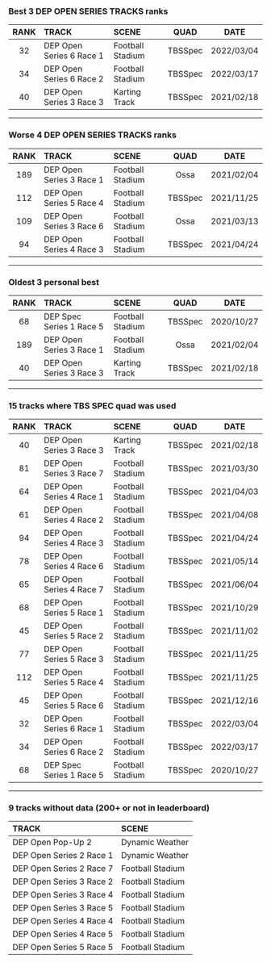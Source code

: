 ### Best 3 DEP OPEN SERIES TRACKS ranks
|RANK|TRACK|SCENE|QUAD|DATE|
|:---:|:---|:---|:---:|:---:|
|32|DEP Open Series 6 Race 1|Football Stadium|TBSSpec|2022/03/04|
|34|DEP Open Series 6 Race 2|Football Stadium|TBSSpec|2022/03/17|
|40|DEP Open Series 3 Race 3|Karting Track|TBSSpec|2021/02/18|
---
### Worse 4 DEP OPEN SERIES TRACKS ranks
|RANK|TRACK|SCENE|QUAD|DATE|
|:---:|:---|:---|:---:|:---:|
|189|DEP Open Series 3 Race 1|Football Stadium|Ossa|2021/02/04|
|112|DEP Open Series 5 Race 4|Football Stadium|TBSSpec|2021/11/25|
|109|DEP Open Series 3 Race 6|Football Stadium|Ossa|2021/03/13|
|94|DEP Open Series 4 Race 3|Football Stadium|TBSSpec|2021/04/24|
---
### Oldest 3 personal best
|RANK|TRACK|SCENE|QUAD|DATE|
|:---:|:---|:---|:---:|:---:|
|68|DEP Spec Series 1 Race 5|Football Stadium|TBSSpec|2020/10/27|
|189|DEP Open Series 3 Race 1|Football Stadium|Ossa|2021/02/04|
|40|DEP Open Series 3 Race 3|Karting Track|TBSSpec|2021/02/18|
---
### 15 tracks where TBS SPEC quad was used
|RANK|TRACK|SCENE|QUAD|DATE|
|:---:|:---|:---|:---:|:---:|
|40|DEP Open Series 3 Race 3|Karting Track|TBSSpec|2021/02/18|
|81|DEP Open Series 3 Race 7|Football Stadium|TBSSpec|2021/03/30|
|64|DEP Open Series 4 Race 1|Football Stadium|TBSSpec|2021/04/03|
|61|DEP Open Series 4 Race 2|Football Stadium|TBSSpec|2021/04/08|
|94|DEP Open Series 4 Race 3|Football Stadium|TBSSpec|2021/04/24|
|78|DEP Open Series 4 Race 6|Football Stadium|TBSSpec|2021/05/14|
|65|DEP Open Series 4 Race 7|Football Stadium|TBSSpec|2021/06/04|
|68|DEP Open Series 5 Race 1|Football Stadium|TBSSpec|2021/10/29|
|45|DEP Open Series 5 Race 2|Football Stadium|TBSSpec|2021/11/02|
|77|DEP Open Series 5 Race 3|Football Stadium|TBSSpec|2021/11/25|
|112|DEP Open Series 5 Race 4|Football Stadium|TBSSpec|2021/11/25|
|45|DEP Open Series 5 Race 6|Football Stadium|TBSSpec|2021/12/16|
|32|DEP Open Series 6 Race 1|Football Stadium|TBSSpec|2022/03/04|
|34|DEP Open Series 6 Race 2|Football Stadium|TBSSpec|2022/03/17|
|68|DEP Spec Series 1 Race 5|Football Stadium|TBSSpec|2020/10/27|
---
### 9 tracks without data (200+ or not in leaderboard)
|TRACK|SCENE|
|:---|:---|
|DEP Open Pop-Up 2|Dynamic Weather|
|DEP Open Series 2 Race 1|Dynamic Weather|
|DEP Open Series 2 Race 7|Football Stadium|
|DEP Open Series 3 Race 2|Football Stadium|
|DEP Open Series 3 Race 4|Football Stadium|
|DEP Open Series 3 Race 5|Football Stadium|
|DEP Open Series 4 Race 4|Football Stadium|
|DEP Open Series 4 Race 5|Football Stadium|
|DEP Open Series 5 Race 5|Football Stadium|
